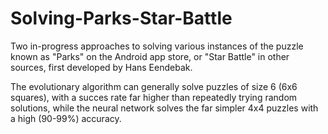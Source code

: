 # Solving-Parks-Star-Battle
Two in-progress approaches to solving various instances of the puzzle known as "Parks" on the Android app store, or "Star Battle" in other sources, first developed by Hans Eendebak.

The evolutionary algorithm can generally solve puzzles of size 6 (6x6 squares), with a succes rate far higher than repeatedly trying random solutions, while the neural network solves the far simpler 4x4 puzzles with a high (90-99%) accuracy.
